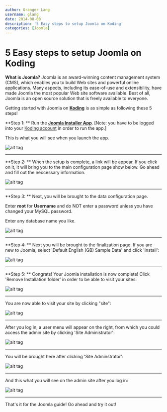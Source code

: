 ```yaml
---
author: Granger Lang
username: glang
date: 2014-08-08
description: '5 Easy steps to setup Joomla on Koding'
categories: [Joomla]
---
```


# 5 Easy steps to setup Joomla on Koding

**What is Joomla?** 
Joomla is an award-winning content management system (CMS), which enables you to build Web sites and powerful online applications. Many aspects, including its ease-of-use and extensibility, have made Joomla the most popular Web site software available. Best of all, Joomla is an open source solution that is freely available to everyone.

Getting started with Joomla on [**Koding**](https://koding.com) is as simple as following these 5 steps!

**Step 1: **
Run the **[Joomla Installer App](https://koding.com/Joomla)**. [Note: you have to be 
logged into your [Koding account](https://koding.com/Login) in order to run the app.]

This is what you will see when you launch the app.

![alt tag](j0.png)

___

**Step 2: **
When the setup is complete, a link will be appear. If you click on it, it will bring you to the main configuration page show below. Go ahead and fill out the neccessary information.


![alt tag](j1.png)
___

**Step 3: **
Next, you will be brought to the data configuration page.

Enter **root** for **Username** and do NOT enter a password unless you have changed your MySQL password. 

Enter any database name you like.


![alt tag](j2.png)
___

**Step 4: **
Next you will be brought to the finalization page. If you are new to Joomla, select 'Default English (GB) Sample Data' and click 'Install':


![alt tag](j3.png)
___

**Step 5: **
Congrats! Your Joomla installation is now complete! Click 'Remove Installation folder' in order to be able to visit your sites:


![alt tag](j4.png)
___


You are now able to visit your site by clicking "site":

![alt tag](j5.png)
___


After you log in, a user menu will appear on the right, from which you could access the admin site by clicking 'Site Administrator':

![alt tag](j6.png)
___


You will be brought here after clicking 'Site Adminstrator': 

![alt tag](j7.png)
___


And this what you will see on the admin site after you log in:

![alt tag](j8.png)
___


That's it for the Joomla guide! Go ahead and try it out!